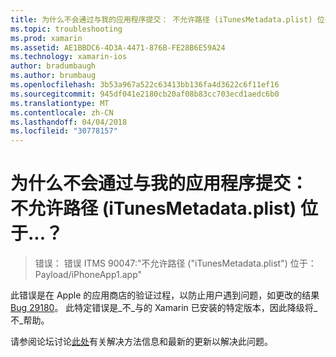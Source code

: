 ```yaml
---
title: 为什么不会通过与我的应用程序提交： 不允许路径 (iTunesMetadata.plist) 位于...？
ms.topic: troubleshooting
ms.prod: xamarin
ms.assetid: AE1BBDC6-4D3A-4471-876B-FE28B6E59A24
ms.technology: xamarin-ios
author: bradumbaugh
ms.author: brumbaug
ms.openlocfilehash: 3b53a967a522c63413bb136fa4d3622c6f11ef16
ms.sourcegitcommit: 945df041e2180cb20af08b83cc703ecd1aedc6b0
ms.translationtype: MT
ms.contentlocale: zh-CN
ms.lasthandoff: 04/04/2018
ms.locfileid: "30778157"
---
```

# <a name="why-does-my-app-submission-fail-with-disallowed-paths--itunesmetadataplist--found-at--"></a>为什么不会通过与我的应用程序提交： 不允许路径 (iTunesMetadata.plist) 位于...？

> 错误： 错误 ITMS 90047:"不允许路径 ("iTunesMetadata.plist") 位于： Payload/iPhoneApp1.app"

此错误是在 Apple 的应用商店的验证过程，以防止用户遇到问题，如更改的结果[Bug 29180](https://bugzilla.xamarin.com/show_bug.cgi?id=29180)。 此特定错误是_不_与的 Xamarin 已安装的特定版本，因此降级将_不_帮助。

请参阅论坛讨论[此处](https://forums.xamarin.com/discussion/40388/disallowed-paths-itunesmetadata-plist-found-at-when-submitting-to-app-store/p1)有关解决方法信息和最新的更新以解决此问题。
